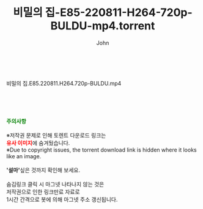 ﻿---
layout: post
title:  "비밀의 집-E85-220811-H264-720p-BULDU-mp4.torrent"
author: John
categories: [ 드라마 ]
tags: [  ]
image:  
description: "비밀의 집-E85-220811-H264-720p-BULDU-mp4 torrent 정보 공유"
toc: true
toc_sticky: true
---

<br>
<div class="view-img">
<a class="view_image" href="http://torrentmobile61.com/bbs/view_image.php?fn=%2Fdata%2Ffile%2Fdrama%2F3735183265_pq9T7ldj_eba06512b6646ad1846bbcaf2e2368679e8f7fd8.jpg" target="_blank"><img alt="" class="img-tag" content="http://torrentmobile61.com/data/file/drama/3735183265_pq9T7ldj_eba06512b6646ad1846bbcaf2e2368679e8f7fd8.jpg" itemprop="image" src="http://torrentmobile61.com/data/file/drama/thumb-3735183265_pq9T7ldj_eba06512b6646ad1846bbcaf2e2368679e8f7fd8_835x603.jpg"/></a></div><div class="view-content" itemprop="description">
<p>비밀의 집.E85.220811.H264.720p-BULDU.mp4<br/></p> </div>
    
<br><br><br>
<p data-ke-size="size16"><b><span style="color: green;">주의사항</span></b><br /><br />※저작권 문제로 인해 토렌트 다운로드 링크는<br /><b><span style="color: red;">유사 이미지</span></b>에 숨겨뒀습니다.<br />※Due to copyright issues, the torrent download link is hidden where it looks like an image.<br /><br /><b>'설마'</b>싶은 것까지 확인해 보세요.<br /><br />숨김링크 클릭 시 마그넷 나타나지 않는 것은<br />저작권으로 인한 링크만료 자료로<br />1시간 간격으로 봇에 의해 마그넷 주소 갱신됩니다.</p>
